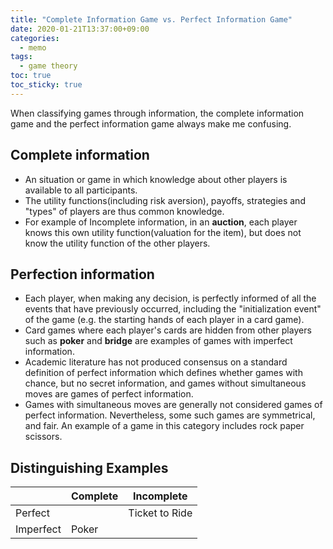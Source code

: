 ```yaml
---
title: "Complete Information Game vs. Perfect Information Game"
date: 2020-01-21T13:37:00+09:00
categories:
  - memo
tags:
  - game theory
toc: true
toc_sticky: true
---
```


When classifying games through information, the complete information game and the perfect information game always make me confusing.

## Complete information

* An situation or game in which knowledge about other players is available to all participants. 
* The utility functions(including risk aversion), payoffs, strategies and "types" of players are thus common knowledge.
* For example of Incomplete information, in an **auction**, each player knows this own utility function(valuation for the item), but does not know the utility function of the other players.

## Perfection information

* Each player, when making any decision, is perfectly informed of all the events that have previously occurred, including the "initialization event" of the game (e.g. the starting hands of each player in a card game).
* Card games where each player's cards are hidden from other players such as **poker** and **bridge** are examples of games with imperfect information.
* Academic literature has not produced consensus on a standard definition of perfect information which defines whether games with chance, but no secret information, and games without simultaneous moves are games of perfect information.
* Games with simultaneous moves are generally not considered games of perfect information. Nevertheless, some such games are symmetrical, and fair. An example of a game in this category includes rock paper scissors.

## Distinguishing Examples

|           | Complete |    Incomplete    |
|-----------|----------|------------------|
| Perfect   |          |  Ticket to Ride  |
| Imperfect | Poker    |                  |
